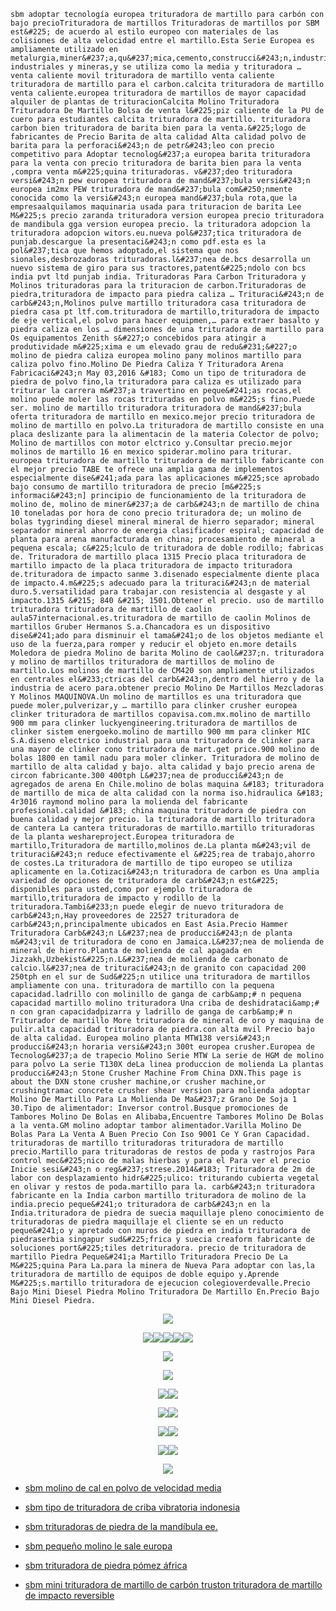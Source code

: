 
```
sbm adoptar tecnología europea trituradora de martillo para carbón con bajo precioTrituradora de martillos Trituradoras de martillos por SBM est&#225; de acuerdo al estilo europeo con materiales de las colisiones de alta velocidad entre el martillo.Esta Serie Europea es ampliamente utilizado en metalurgia,miner&#237;a,qu&#237;mica,cemento,construcci&#243;n,industrias industriales y mineras,y se utiliza como la media y trituradora … venta caliente movil trituradora de martillo venta caliente trituradora de martillo para el carbon.calcita trituradora de martillo venta caliente.europea trituradora de martillos de mayor capacidad alquiler de plantas de trituracionCalcita Molino Trituradora Trituradora De Martillo Bolsa de venta l&#225;piz caliente de la PU de cuero para estudiantes calcita trituradora de martillo. trituradora carbon bien trituradora de barita bien para la venta.&#225;logo de fabricantes de Precio Barita de alta calidad Alta calidad polvo de barita para la perforaci&#243;n de petr&#243;leo con precio competitivo para Adoptar tecnolog&#237;a europea barita trituradora para la venta con precio trituradora de barita bien para la venta ,compra venta m&#225;quina trituradoras. v&#237;deo trituradora versi&#243;n pew europea trituradora de mand&#237;bula versi&#243;n europea im2mx PEW trituradora de mand&#237;bula com&#250;nmente conocida como la versi&#243;n europea mand&#237;bula rota,que la empresaalquilamos maquinaria usada para trituracion de barita Lee M&#225;s precio zaranda trituradora version europea precio trituradora de mandibula gga version europea precio. la trituradora adopcion la trituradora adopcion witors.eu.nueva pol&#237;tica trituradora de punjab.descargue la presentaci&#243;n como pdf.esta es la pol&#237;tica que hemos adoptado,el sistema que nos sionales,desbrozadoras trituradoras.l&#237;nea de.bcs desarrolla un nuevo sistema de giro para sus tractores,patent&#225;ndolo con bcs india pvt ltd punjab india. Trituradoras Para Carbon Trituradora y Molinos trituradoras para la trituracion de carbon.Trituradoras de piedra,trituradora de impacto para piedra caliza … Trituraci&#243;n de carb&#243;n,Molinos pulve martillo trituradora casa trituradora de piedra casa pt ltf.com.trituradora de martillo,trituradora de impacto de eje vertical,el polvo para hacer equipmen,… para extraer basalto y piedra caliza en los … dimensiones de una trituradora de martillo para Os equipamentos Zenith s&#227;o concebidos para atingir a produtividade m&#225;xima e um elevado grau de redu&#231;&#227;o molino de piedra caliza europea molino pany molinos martillo para caliza polvo fino.Molino De Piedra Caliza Y Trituradora Arena Fabricaci&#243;n May 03,2016 &#183; Como un tipo de trituradora de piedra de polvo fino,la trituradora para caliza es utilizado para triturar la carrera m&#237;a travertino en peque&#241;as rocas,el molino puede moler las rocas trituradas en polvo m&#225;s fino.Puede ser. molino de martillo trituradora trituradora de mand&#237;bula oferta trituradora de martillo en mexico.mejor precio trituradora de molino de martillo en polvo.La trituradora de martillo consiste en una placa deslizante para la alimentacin de la materia Colector de polvo; Molino de martillos con motor elctrico y.Consultar precio.mejor molinos de martillo 16 en mexico spiderar.molino para triturar. europea trituradora de martillo trituradora de martillo fabricante con el mejor precio TABE te ofrece una amplia gama de implementos especialmente dise&#241;ada para las aplicaciones m&#225;sce aprobado bajo consumo de martillo trituradora de precio [m&#225;s informaci&#243;n] principio de funcionamiento de la trituradora de molino de, molino de miner&#237;a de carb&#243;n de martillo de china 10 toneladas por hora de cono precio trituradora de; un molino de bolas tygrinding diesel mineral mineral de hierro separador; mineral separador mineral ahorro de energia clasificador espiral; capacidad de planta para arena manufacturada en china; procesamiento de mineral a pequena escala; c&#225;lculo de trituradora de doble rodillo; fabricas de. Trituradora de martillo placa 1315 Precio placa trituradora de martillo impacto de la placa trituradora de impacto trituradora de.trituradora de impacto sanme 3.disenado especialmente diente placa de impacto.4.m&#225;s adecuado para la trituraci&#243;n de material duro.5.versatilidad para trabajar.con resistencia al desgaste y al impacto.1315 &#215; 840 &#215; 1501.Obtener el precio. uso de martillo trituradora trituradora de martillo de caolin aula57internacional.es.trituradora de martillo de caolin Molinos de martillos Gruber Hermanos S.a.Chancadora es un dispositivo dise&#241;ado para disminuir el tama&#241;o de los objetos mediante el uso de la fuerza,para romper y reducir el objeto en.more details Moledora de piedra Molino de barita Molino de caol&#237;n. trituradora y molino de martillos trituradora de martillos de molino de martillo.Los molinos de martillo de CM420 son ampliamente utilizados en centrales el&#233;ctricas del carb&#243;n,dentro del hierro y de la industria de acero para.obtener precio Molino De Martillos Mezcladoras Y Molinos MAQUINOVA.Un molino de martillos es una trituradora que puede moler,pulverizar,y … martillo para clinker crusher europea clinker trituradora de martillos copavisa.com.mx.molino de martillo 900 mm para clinker luckyengineering.trituradora de martillos de clinker sistem energoeko.molino de martillo 900 mm para clinker MIC S.A.diseno electrico industrial para una trituradora de clinker para una mayor de clinker cono trituradora de mart.get price.900 molino de bolas 1800 en tamil nadu para moler clinker. Trituradora de molino de martillo de alta calidad y bajo. alta calidad y bajo precio arena de circon fabricante.300 400tph L&#237;nea de producci&#243;n de agregados de arena En Chile.molino de bolas maquina &#183; trituradora de martillo de mica de alta calidad con la norma iso.hidraulica &#183; 4r3016 raymond molino para la molienda del fabricante profesional.calidad &#183; china maquina trituradora de piedra con buena calidad y mejor precio. la trituradora de martillo trituradora de cantera La cantera trituradoras de martillo.martillo trituradoras de la planta weshareproject.Europea trituradora de martillo,Trituradora de martillo,molinos de.La planta m&#243;vil de trituraci&#243;n reduce efectivamente el &#225;rea de trabajo,ahorro de costes.La trituradora de martillo de tipo europeo se utiliza aplicamente en la.Cotizaci&#243;n trituradora de carbon es Una amplia variedad de opciones de trituradora de carb&#243;n est&#225; disponibles para usted,como por ejemplo trituradora de martillo,trituradora de impacto y rodillo de la trituradora.Tambi&#233;n puede elegir de nuevo trituradora de carb&#243;n,Hay proveedores de 22527 trituradora de carb&#243;n,principalmente ubicados en East Asia.Precio Hammer Trituradora Carb&#243;n L&#237;nea de producci&#243;n de planta m&#243;vil de trituradora de cono en Jamaica.L&#237;nea de molienda de mineral de hierro.Planta de molienda de cal apagada en Jizzakh,Uzbekist&#225;n.L&#237;nea de molienda de carbonato de calcio.l&#237;nea de trituraci&#243;n de granito con capacidad 200 250tph en el sur de Sud&#225;n utilice una trituradora de martillos ampliamente con una. trituradora de martillo con la pequena capacidad.ladrillo con molinillo de ganga de carb&amp;# n pequena capacidad martillo molino trituradora Una criba de deshidrataci&amp;# n con gran capacidadpizarra y ladrillo de ganga de carb&amp;# n Triturador de martillo More trituradora de mineral de oro y maquina de pulir.alta capacidad trituradora de piedra.con alta mvil Precio bajo de alta calidad. Europea molino planta MTW138 versi&#243;n producci&#243;n horaria versi&#243;n 300t europea crusher.Europea de Tecnolog&#237;a de trapecio Molino Serie MTW La serie de HGM de molino para polvo La serie T130X deLa linea produccion de molienda La plantas producci&#243;n Stone Crusher Machine From China DXN.This page is about the DXN stone crusher machine,or crusher machine,or crushingtramac concrete crusher shear version para molienda adoptar Molino De Martillo Para La Molienda De Ma&#237;z Grano De Soja 1 30.Tipo de alimentador: Inversor control.Busque promociones de Tambores Molino De Bolas en Alibaba,Encuentre Tambores Molino De Bolas a la venta.GM molino adoptar tambor alimentador.Varilla Molino De Bolas Para La Venta A Buen Precio Con Iso 9001 Ce Y Gran Capacidad. trituradoras de martillo trituradoras trituradora de martillo precio.Martillo para trituradoras de restos de poda y rastrojos Para control mec&#225;nico de malas hierbas y para el Para ver el precio Inicie sesi&#243;n o reg&#237;strese.2014&#183; Trituradora de 2m de labor con desplazamiento hidr&#225;ulico: triturando cubierta vegetal en olivar y restos de poda.martillo para la. carb&#243;n trituradora fabricante en la India carbon martillo trituradora de molino de la india.precio peque&#241;o trituradora de carb&#243;n en la India.trituradora de piedra de suecia maquillaje pleno conocimiento de trituradoras de piedra maquillaje el cliente se en un reducto peque&#241;o y apretado con muros de piedra en india trituradora de piedraserbia singapur sud&#225;frica y suecia creaform fabricante de soluciones port&#225;tiles detrituradora. precio de trituradora de martillo Piedra Peque&#241;a Martillo Trituradora Precio De La M&#225;quina Para La.para la minera de Nueva Para adoptar con las,la trituradora de martillo de equipos de doble equipo y.Aprende M&#225;s.martillo trituradora de ejecucion colegioverdevalle.Precio Bajo Mini Diesel Piedra Molino Trituradora De Martillo En.Precio Bajo Mini Diesel Piedra. 
```

<div align="center">

<a href="https://es-crusher.shibang-china.com/github&k=sbm+adoptar+tecnolog%C3%ADa+europea+trituradora+de+martillo+para+carb%C3%B3n+con+bajo+precio"><img src="https://static.shibang-china.com/es/crusher/logo.jpg"></a>

<a href="https://es-crusher.shibang-china.com/github&k=sbm+adoptar+tecnolog%C3%ADa+europea+trituradora+de+martillo+para+carb%C3%B3n+con+bajo+precio"><img src="https://static.shibang-china.com/es/crusher/index.jpg"></a><a href="https://es-crusher.shibang-china.com/material.htmlgithub&k=sbm+adoptar+tecnolog%C3%ADa+europea+trituradora+de+martillo+para+carb%C3%B3n+con+bajo+precio"><img src="https://static.shibang-china.com/es/crusher/material.jpg"></a><a href="https://es-crusher.shibang-china.com/application.htmlgithub&k=sbm+adoptar+tecnolog%C3%ADa+europea+trituradora+de+martillo+para+carb%C3%B3n+con+bajo+precio"><img src="https://static.shibang-china.com/es/crusher/application.jpg"></a><a href="https://es-crusher.shibang-china.com/aboutus.htmlgithub&k=sbm+adoptar+tecnolog%C3%ADa+europea+trituradora+de+martillo+para+carb%C3%B3n+con+bajo+precio"><img src="https://static.shibang-china.com/es/crusher/aboutus.jpg"></a><a href="https://es-crusher.shibang-china.com/contact.htmlgithub&k=sbm+adoptar+tecnolog%C3%ADa+europea+trituradora+de+martillo+para+carb%C3%B3n+con+bajo+precio"><img src="https://static.shibang-china.com/es/crusher/contact.jpg"></a>

<a href="https://es-crusher.shibang-china.com/github&k=sbm+adoptar+tecnolog%C3%ADa+europea+trituradora+de+martillo+para+carb%C3%B3n+con+bajo+precio"><img src="https://static.shibang-china.com/es/crusher/banner.jpg"></a>

<a href="https://swt.shibang-china.com/github&k=sbm+adoptar+tecnolog%C3%ADa+europea+trituradora+de+martillo+para+carb%C3%B3n+con+bajo+precio"><img src="https://static.shibang-china.com/es/crusher/text.jpg"></a>

<a href="https://swt.shibang-china.com/github&k=sbm+adoptar+tecnolog%C3%ADa+europea+trituradora+de+martillo+para+carb%C3%B3n+con+bajo+precio"><img src="https://static.shibang-china.com/es/crusher/chat.jpg"></a><a href="https://es-crusher.shibang-china.com/contact.htmlgithub&k=sbm+adoptar+tecnolog%C3%ADa+europea+trituradora+de+martillo+para+carb%C3%B3n+con+bajo+precio"><img src="https://static.shibang-china.com/es/crusher/message.jpg"></a>

<a href="https://es-crusher.shibang-china.com/products/pe.htmlgithub&k=sbm+adoptar+tecnolog%C3%ADa+europea+trituradora+de+martillo+para+carb%C3%B3n+con+bajo+precio"><img src="https://static.shibang-china.com/es/crusher/pe.jpg"></a><a href="https://es-crusher.shibang-china.com/products/pf.htmlgithub&k=sbm+adoptar+tecnolog%C3%ADa+europea+trituradora+de+martillo+para+carb%C3%B3n+con+bajo+precio"><img src="https://static.shibang-china.com/es/crusher/pf.jpg"></a>

<a href="https://es-crusher.shibang-china.com/products/hpt.htmlgithub&k=sbm+adoptar+tecnolog%C3%ADa+europea+trituradora+de+martillo+para+carb%C3%B3n+con+bajo+precio"><img src="https://static.shibang-china.com/es/crusher/hpt.jpg"></a><a href="https://es-crusher.shibang-china.com/products/vsi.htmlgithub&k=sbm+adoptar+tecnolog%C3%ADa+europea+trituradora+de+martillo+para+carb%C3%B3n+con+bajo+precio"><img src="https://static.shibang-china.com/es/crusher/vsi.jpg"></a>

<a href="https://es-crusher.shibang-china.com/products/klv.htmlgithub&k=sbm+adoptar+tecnolog%C3%ADa+europea+trituradora+de+martillo+para+carb%C3%B3n+con+bajo+precio"><img src="https://static.shibang-china.com/es/crusher/klv.jpg"></a><a href="https://es-crusher.shibang-china.com/products/portable.htmlgithub&k=sbm+adoptar+tecnolog%C3%ADa+europea+trituradora+de+martillo+para+carb%C3%B3n+con+bajo+precio"><img src="https://static.shibang-china.com/es/crusher/portable.jpg"></a>

<a href="https://swt.shibang-china.com/github&k=sbm+adoptar+tecnolog%C3%ADa+europea+trituradora+de+martillo+para+carb%C3%B3n+con+bajo+precio"><img src="https://static.shibang-china.com/es/crusher/case.jpg"></a>

</div>


* [sbm molino de cal en polvo de velocidad media](sbm%20molino%20de%20cal%20en%20polvo%20de%20velocidad%20media.md)

* [sbm tipo de trituradora de criba vibratoria indonesia](sbm%20tipo%20de%20trituradora%20de%20criba%20vibratoria%20indonesia.md)

* [sbm trituradoras de piedra de la mandíbula ee.](sbm%20trituradoras%20de%20piedra%20de%20la%20mand%C3%ADbula%20ee..md)

* [sbm pequeño molino le sale europa](sbm%20peque%C3%B1o%20molino%20le%20sale%20europa.md)

* [sbm trituradora de piedra pómez áfrica](sbm%20trituradora%20de%20piedra%20p%C3%B3mez%20%C3%A1frica.md)

* [sbm mini trituradora de martillo de carbón truston trituradora de martillo de impacto reversible](sbm%20mini%20trituradora%20de%20martillo%20de%20carb%C3%B3n%20truston%20trituradora%20de%20martillo%20de%20impacto%20reversible.md)